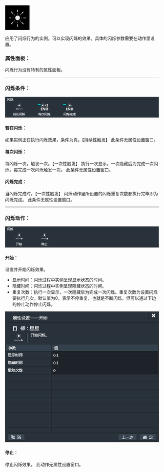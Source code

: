 ![](564d7fe45855d.png)

应用了闪烁行为的实例，可以实现闪烁的效果。具体的闪烁参数需要在动作里设置。

### 属性面板：
闪烁行为没有特有的属性面板。

------------

### 闪烁条件：
![](563863d7d26cc.png)

#### 若在闪烁：
如果实例正在执行闪烁效果，条件为真。【持续性触发】
此条件无属性设置窗口。

#### 每次闪烁：
每闪烁一次，触发一次。【一次性触发】
执行一次显示，一次隐藏后为完成一次闪烁。每完成一次闪烁触发一次。
此条件无属性设置窗口。

#### 闪烁完成：
当闪烁完成时。【一次性触发】
闪烁动作里所设置的闪烁重复次数都执行完毕即为闪烁完成。
此条件无属性设置窗口。

------------

### 闪烁动作：
![](563705030df4a.png)
#### 开始：
设置并开始闪烁效果。
- 显示时间：闪烁过程中实例呈现显示状态的时间。
- 隐藏时间：闪烁过程中实例呈现隐藏状态的时间。
- 重复次数：执行一次显示，一次隐藏后为完成一次闪烁。重复次数为设置闪烁要执行几次。默认值为0，表示不停重复，也就是不断闪烁。但可以通过下边的停止动作停止闪烁。

![](5637050324eda.png)
#### 停止：
停止闪烁效果。
此动作无属性设置窗口。